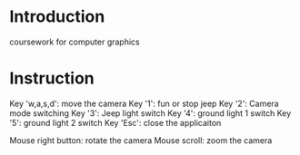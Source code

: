 # Introduction
coursework for computer graphics

# Instruction
Key 'w,a,s,d': move the camera
Key '1': fun or stop jeep
Key '2': Camera mode switching
Key '3': Jeep light switch
Key '4': ground light 1 switch
Key '5': ground light 2 switch
Key 'Esc': close the applicaiton

Mouse right button: rotate the camera
Mouse scroll: zoom the camera
